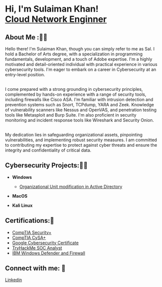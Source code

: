 <h1>Hi, I'm Sulaiman Khan! <br> <a href="https://www.linkedin.com/in/sulaimanbkhan/">Cloud Network Enginner</a>

<h2> About Me :👨‍🦱</h2>
<p1>
Hello there! I'm Sulaiman Khan, though you can simply refer to me as Sal. I hold a Bachelor of Arts degree, with a specialization in programming fundamentals, development, and a touch of Adobe expertise. I'm a highly motivated and detail-oriented individual with practical experience in various cybersecurity tools. I'm eager to embark on a career in Cybersecurity at an entry-level position.<br>
<br>

I come prepared with a strong grounding in cybersecurity principles, complemented by hands-on experience with a range of security tools, including firewalls like Cisco ASA. I'm familiar with intrusion detection and prevention systems such as Snort, TCPdump, YARA and Zeek. Knowledge of vulnerability scanners like Nessus and OpenVAS, and penetration testing tools like Metasploit and Burp Suite. I'm also proficient in security monitoring and incident response tools like Wireshark and Security Onion. <br>
<br>

My dedication lies in safeguarding organizational assets, pinpointing vulnerabilities, and implementing robust security measures. I am committed to contributing my expertise to protect against cyber threats and ensure the integrity and confidentiality of critical data.</p1>

  <h2>Cybersecurity Projects:👨‍💻</h2>

- <b>Windows</b>
  - [Organizational Unit modification in Active Directory](https://github.com/Salrocks/Active-Directory-OUs-modifications/tree/main)
 
  
- <b>MacOS</b>


- <b>Kali Linux</b>
 


<h2> Certifications:🥇 </h2>

- [CompTIA Security+](http://verify.CompTIA.org)
- [CompTIA CySA+](http://verify.CompTIA.org)
- [Google Cybersecurity Certificate](https://coursera.org/share/a8b654413a7d2fecf23e603f0ef6f51a)
- [TryHackMe SOC Analyst](https://tryhackme-certificates.s3-eu-west-1.amazonaws.com/THM-50EXOJU37O.png)
- [IBM Windows Defender and Firewall](https://coursera.org/share/3f04408fd953b5b919690c26ab37986b)

<h2>Connect with me: 🤳</h2>

<a href="https://www.linkedin.com/in/sulaimanbkhan/">Linkedin </a> <br>
<br>




